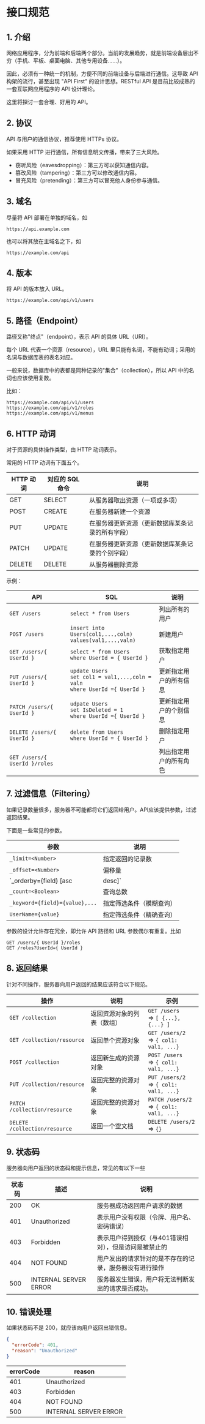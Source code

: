 # 接口规范

## 1. 介绍

网络应用程序，分为前端和后端两个部分。当前的发展趋势，就是前端设备层出不穷（手机、平板、桌面电脑、其他专用设备......）。

因此，必须有一种统一的机制，方便不同的前端设备与后端进行通信。这导致 API 构架的流行，甚至出现 "API First" 的设计思想。RESTful API 是目前比较成熟的一套互联网应用程序的 API 设计理论。

这里将探讨一套合理、好用的 API。

## 2. 协议

API 与用户的通信协议，推荐使用 HTTPs 协议。

如果采用 HTTP 进行通信，所有信息明文传播，带来了三大风险。

* 窃听风险（eavesdropping）：第三方可以获知通信内容。
* 篡改风险（tampering）：第三方可以修改通信内容。
* 冒充风险（pretending）：第三方可以冒充他人身份参与通信。

## 3. 域名

尽量将 API 部署在单独的域名，如

```text
https://api.example.com
```

也可以将其放在主域名之下，如

```text
https://example.com/api
```

## 4. 版本

将 API 的版本放入 URL。

```text
https://example.com/api/v1/users
```

## 5. 路径（Endpoint）

路径又称"终点"（endpoint），表示 API 的具体 URL（URI）。

每个 URL 代表一个资源（resource），URL 里只能有名词，不能有动词；采用的名词与数据库表的表名对应。

一般来说，数据库中的表都是同种记录的"集合"（collection），所以 API 中的名词也应该使用复数。

比如：

```text
https://example.com/api/v1/users
https://example.com/api/v1/roles
https://example.com/api/v1/menus
```

## 6. HTTP 动词

对于资源的具体操作类型，由 HTTP 动词表示。

常用的 HTTP 动词有下面五个。

| HTTP 动词 | 对应的 SQL 命令 | 说明 |
| - | - | - |
| GET | SELECT | 从服务器取出资源（一项或多项） |
| POST | CREATE | 在服务器新建一个资源 |
| PUT | UPDATE | 在服务器更新资源（更新数据库某条记录的所有字段） |
| PATCH | UPDATE | 在服务器更新资源（更新数据库某条记录的个别字段） |
| DELETE | DELETE | 从服务器删除资源 |

示例：

| API | SQL | 说明 |
| - | - | - |
| `GET /users` | `select * from Users` | 列出所有的用户 |
| `POST /users` | `insert into Users(col1,...,coln)`<br />`values(val1,...,valn)` | 新建用户 |
| `GET /users/{ UserId }` | `select * from Users`<br />`where UserId = { UserId }` | 获取指定用户 |
| `PUT /users/{ UserId }` | `update Users `<br />`set col1 = val1,...,coln = valn`<br />`where UserId ={ UserId } ` | 更新指定用户的所有信息 |
| `PATCH /users/{ UserId }` | `udpate Users`<br />`set IsDeleted = 1`<br />`where UserId ={ UserId }` | 更新指定用户的个别信息 |
| `DELETE /users/{ UserId }` | `delete from Users`<br />`where UserId = { UserId }` | 删除指定用户 |
| `GET /users/{ UserId }/roles` |  | 列出指定用户的所有角色 |

## 7. 过滤信息（Filtering）

如果记录数量很多，服务器不可能都将它们返回给用户。API应该提供参数，过滤返回结果。

下面是一些常见的参数。

| 参数 | 说明 |
| - | - |
| `_limit=<Number>` | 指定返回的记录数 |
| `_offset=<Number>` | 偏移量 |
| `_orderby={field} [asc|desc]` | 指定返回结果按照哪个属性排序，以及排序顺序 |
| `_count=<Boolean>` | 查询总数 |
| `_keyword={field}={value},...` | 指定筛选条件（模糊查询） |
| `UserName={value}` | 指定筛选条件（精确查询） |

参数的设计允许存在冗余，即允许 API 路径和 URL 参数偶尔有重复。比如

```text
GET /users/{ UserId }/roles
GET /roles?UserId={ UserId }
```

## 8. 返回结果

针对不同操作，服务器向用户返回的结果应该符合以下规范。

| 操作 | 说明 | 示例 |
|-|-|-|
| `GET /collection` | 返回资源对象的列表（数组） | `GET /users`<br /> => `[ {...}, {...} ]` |
| `GET /collection/resource` | 返回单个资源对象 | `GET /users/2` <br />=> `{ col1: val1, ...}` |
| `POST /collection` | 返回新生成的资源对象 | `POST /users` <br />=> `{ col1: val1, ...}` |
| `PUT /collection/resource` | 返回完整的资源对象 | `PUT /users/2` <br />=> `{ col1: val1, ...}` |
| `PATCH /collection/resource` | 返回完整的资源对象 | `PATCH /users/2` <br />=> `{ col1: val1, ...}` |
| `DELETE /collection/resource` | 返回一个空文档 | `DELETE /users/2`<br /> => `{}` |

## 9. 状态码

服务器向用户返回的状态码和提示信息，常见的有以下一些

| 状态码 | 描述 | 说明 |
| - | - | - |
| 200 | OK | 服务器成功返回用户请求的数据 |
| 401 | Unauthorized | 表示用户没有权限（令牌、用户名、密码错误） |
| 403 | Forbidden | 表示用户得到授权（与401错误相对），但是访问是被禁止的 |
| 404 | NOT FOUND | 用户发出的请求针对的是不存在的记录，服务器没有进行操作 |
| 500 | INTERNAL SERVER ERROR | 服务器发生错误，用户将无法判断发出的请求是否成功。 |

## 10. 错误处理

如果状态码不是 200，就应该向用户返回出错信息。

```json
{
  "errorCode": 401,
  "reason": "Unauthorized"
}
```

| errorCode | reason |
|-|-|
| 401 | Unauthorized |
| 403 | Forbidden |
| 404 | NOT FOUND |
| 500 | INTERNAL SERVER ERROR |
